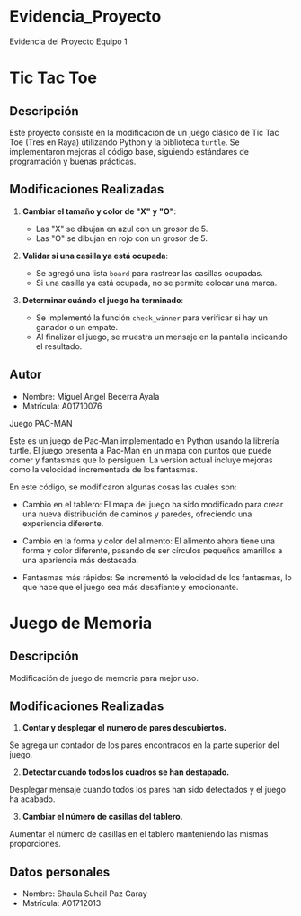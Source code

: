 # Evidencia_Proyecto

Evidencia del Proyecto Equipo 1

# Tic Tac Toe

## Descripción
Este proyecto consiste en la modificación de un juego clásico de Tic Tac Toe (Tres en Raya) utilizando Python y la biblioteca `turtle`. Se implementaron mejoras al código base, siguiendo estándares de programación y buenas prácticas.

## Modificaciones Realizadas
1. **Cambiar el tamaño y color de "X" y "O"**:
   - Las "X" se dibujan en azul con un grosor de 5.
   - Las "O" se dibujan en rojo con un grosor de 5.

2. **Validar si una casilla ya está ocupada**:
   - Se agregó una lista `board` para rastrear las casillas ocupadas.
   - Si una casilla ya está ocupada, no se permite colocar una marca.

3. **Determinar cuándo el juego ha terminado**:
   - Se implementó la función `check_winner` para verificar si hay un ganador o un empate.
   - Al finalizar el juego, se muestra un mensaje en la pantalla indicando el resultado.


## Autor
- Nombre: Miguel Angel Becerra Ayala
- Matrícula: A01710076




Juego PAC-MAN

Este es un juego de Pac-Man implementado en Python usando la librería turtle. El juego presenta a Pac-Man en un mapa con puntos que puede comer y fantasmas que lo persiguen. La versión actual incluye mejoras como la velocidad incrementada de los fantasmas.


En este código, se modificaron algunas cosas las cuales son: 

- Cambio en el tablero: El mapa del juego ha sido modificado para crear una nueva distribución de caminos y paredes, ofreciendo una experiencia diferente.
- Cambio en la forma y color del alimento: El alimento ahora tiene una forma y color diferente, pasando de ser círculos pequeños amarillos a una apariencia más destacada.

- Fantasmas más rápidos: Se incrementó la velocidad de los fantasmas, lo que hace que el juego sea más desafiante y emocionante.




# Juego de Memoria

## Descripción
Modificación de juego de memoria para mejor uso.

## Modificaciones Realizadas
1. **Contar y desplegar el numero de pares descubiertos.**

Se agrega un contador de los pares encontrados en la parte superior del juego.

2. **Detectar cuando todos los cuadros se han destapado.**

Desplegar mensaje cuando todos los pares han sido detectados y el juego ha acabado.

3. **Cambiar el número de casillas del tablero.**

Aumentar el número de casillas en el tablero manteniendo las mismas proporciones.

## Datos personales
- Nombre: Shaula Suhail Paz Garay
- Matrícula: A01712013